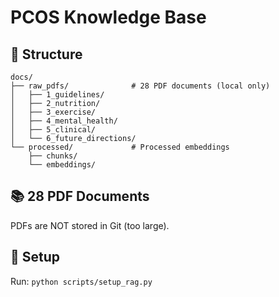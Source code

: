 # PCOS Knowledge Base

## 📁 Structure
```
docs/
├── raw_pdfs/              # 28 PDF documents (local only)
│   ├── 1_guidelines/
│   ├── 2_nutrition/
│   ├── 3_exercise/
│   ├── 4_mental_health/
│   ├── 5_clinical/
│   └── 6_future_directions/
└── processed/             # Processed embeddings
    ├── chunks/
    └── embeddings/
```

## 📚 28 PDF Documents

PDFs are NOT stored in Git (too large).

## 🚀 Setup

Run: `python scripts/setup_rag.py`

